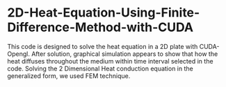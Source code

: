 # 2D-Heat-Equation-Using-Finite-Difference-Method-with-CUDA
This code is designed to solve the heat equation in a 2D plate with CUDA-Opengl. After solution, graphical simulation appears to show that how the heat diffuses throughout the medium within time interval selected in the code. Solving the 2 Dimensional Heat conduction equation in the generalized form, we used FEM technique.
